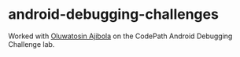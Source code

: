 # android-debugging-challenges

Worked with [Oluwatosin Ajibola](https://github.com/engrtosin) on the CodePath Android Debugging Challenge lab.
